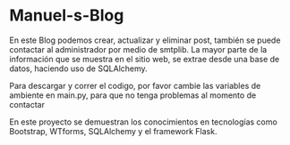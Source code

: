 # Manuel-s-Blog

En este Blog podemos crear, actualizar y eliminar post, también se puede contactar al administrador por medio de smtplib. 
La mayor parte de la información que se muestra en el sitio web, se extrae desde una base de datos, haciendo uso de SQLAlchemy.

Para descargar y correr el codigo, por favor cambie las variables de ambiente en main.py, para que no tenga problemas al momento de contactar

En este proyecto se demuestran los conocimientos en tecnologías como Bootstrap, WTforms, SQLAlchemy y el framework Flask.
